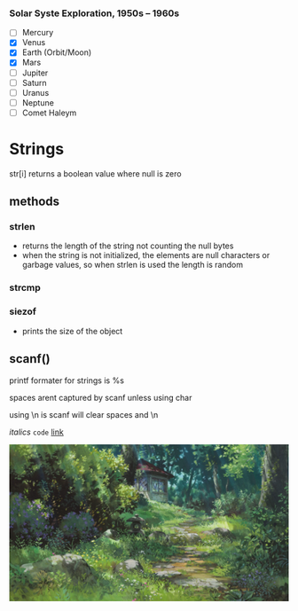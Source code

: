 ### Solar Syste Exploration, 1950s – 1960s

- [ ] Mercury
- [x] Venus
- [x] Earth (Orbit/Moon)
- [x] Mars
- [ ] Jupiter
- [ ] Saturn
- [ ] Uranus
- [ ] Neptune
- [ ] Comet Haleym

# Strings

str[i] returns a boolean value where null is zero

## methods

### strlen
- returns the length of the string not counting the null bytes
- when the string is not initialized, the elements are null characters or garbage values, so when strlen is used the length is random

### strcmp

### siezof
- prints the size of the object


[//]: <> (This is can be moved into its own file and linked)
## scanf()
printf formater for strings is %s

spaces arent captured by scanf unless using char

using \n is scanf will clear spaces and \n

*italics*
`code`
[link](~/)


![image](Wallpaper.jpg)
